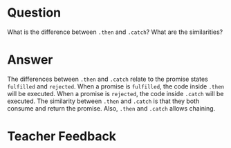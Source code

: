 # Question

What is the difference between `.then` and `.catch`? What are the similarities?

# Answer

The differences between `.then` and `.catch` relate to the promise states `fulfilled` and `rejected`. When a promise is `fulfilled`, the code inside `.then` will be executed. When a promise is `rejected`, the code inside `.catch` will be executed. The similarity between `.then` and `.catch` is that they both consume and return the promise. Also, `.then` and `.catch` allows chaining.

# Teacher Feedback

